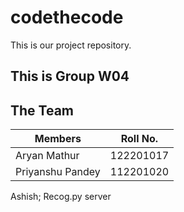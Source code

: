 # codethecode
This is our project repository.

## This is Group W04



## The Team
| Members                                | Roll No.                     |
|----------------------------------------|------------------------------|
|             Aryan Mathur               |        122201017             |
|             Priyanshu Pandey           |        112201020             |




Ashish;
Recog.py
server

